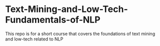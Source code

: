 # Text-Mining-and-Low-Tech-Fundamentals-of-NLP
This repo is for a short course that covers the foundations of text mining and low-tech related to NLP 
